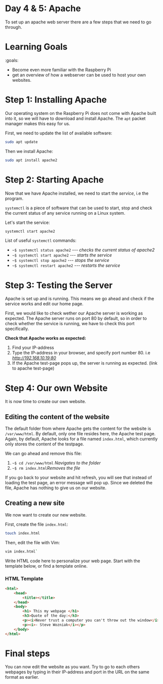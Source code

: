 # Day 4 & 5: Apache

To set up an apache web server there are a few steps that we need to go through.

# Learning Goals

:goals:
- Become even more familiar with the Raspberry Pi
- get an overview of how a webserver can be used to host your own websites.


# Step 1: Installing Apache

Our operating system on the Raspberry Pi does not come with Apache built into it, so we will have to download and install Apache. The `apt` packet manager makes this easy for us.

First, we need to update the list of available software:

```bash
sudo apt update
```

Then we install Apache:

```bash
sudo apt install apache2
```


# Step 2: Starting Apache

Now that we have Apache installed, we need to start the *service*, i.e the program.

`systemctl` is a piece of software that can be used to start, stop and check the current status of any service running on a Linux system.

Let's start the service:

```bash
systemctl start apache2
```

List of useful `systemctl` commands:

- `~$ systemctl status apache2` --- *checks the current status of apache2*
- `~$ systemctl start apache2` --- *starts the service*
- `~$ systemctl stop apache2` --- *stops the service*
- `~$ systemctl restart apache2` --- *restarts the service*


# Step 3: Testing the Server

Apache is set up and is running. This means we go ahead and check if the service works and edit our home page. 

First, we would like to check wether our Apache server is working as expected. The Apache server runs on port 80 by default, so in order to check whether the service is running, we have to check this port specifically.

**Check that Apache works as expected:**
1. Find your IP-address
2. Type the IP-address in your browser, and specify port number 80. i.e *http://192.168.10.19:80*
3. If the Apache test-page pops up, the server is running as expected. (link to apache test-page)


# Step 4: Our own Website

It is now time to create our own website.

## Editing the content of the website

The default folder from where Apache gets the content for the website is `/var/www/html`. By default, only one file resides here, the Apache test page. Again, by default, Apache looks for a file named `index.html`, which currently only stores the content of the testpage. 

We can go ahead and remove this file:
1. `~$ cd /var/www/html` *Navigates to the folder*
2. `~$ rm index.html`*Removes the file*

If you go back to your website and hit refresh, you will see that instead of loading the test page, an error message will pop up. Since we deleted the file, Apache has nothing to give us on our website. 

## Creating a new site

We now want to create our new website.

First, create the file `index.html`:

```bash
touch index.html
```

Then, edit the file with Vim:

```bash
vim index.html`
```

Write HTML code here to personalize your web page. Start with the template below, or find a template online.



### HTML Template


```html
<html>
    <head>
        <title></title>
    </head>
    <body>
        <h1> This my webpage </h1>
        <h3>Quote of the day:</h3>
        <p><i>Never trust a computer you can't throw out the window</i></p>
        <p><i>- Steve Wozniak</i></p>
    </body>
</html>
```




# Final steps

 You can now edit the website as you want. Try to go to each others webpages by typing in their IP-address and port in the URL on the same format as earlier.
